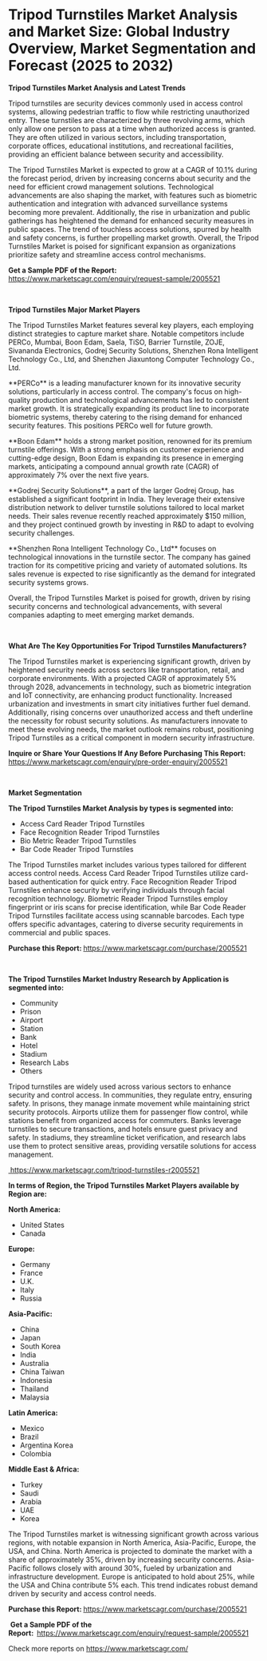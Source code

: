 <p><h1>Tripod Turnstiles Market Analysis and Market Size: Global Industry Overview, Market Segmentation and Forecast (2025 to 2032)</h1></p><p><strong>Tripod Turnstiles Market Analysis and Latest Trends</strong></p>
<p><p>Tripod turnstiles are security devices commonly used in access control systems, allowing pedestrian traffic to flow while restricting unauthorized entry. These turnstiles are characterized by three revolving arms, which only allow one person to pass at a time when authorized access is granted. They are often utilized in various sectors, including transportation, corporate offices, educational institutions, and recreational facilities, providing an efficient balance between security and accessibility.</p><p>The Tripod Turnstiles Market is expected to grow at a CAGR of 10.1% during the forecast period, driven by increasing concerns about security and the need for efficient crowd management solutions. Technological advancements are also shaping the market, with features such as biometric authentication and integration with advanced surveillance systems becoming more prevalent. Additionally, the rise in urbanization and public gatherings has heightened the demand for enhanced security measures in public spaces. The trend of touchless access solutions, spurred by health and safety concerns, is further propelling market growth. Overall, the Tripod Turnstiles Market is poised for significant expansion as organizations prioritize safety and streamline access control mechanisms.</p></p>
<p><strong>Get a Sample PDF of the Report:&nbsp;</strong> <a href="https://www.marketscagr.com/enquiry/request-sample/2005521?utm_campaign=2733&utm_medium=2&utm_source=Github&utm_content=ia&utm_term=23022025&utm_id=tripod-turnstiles">https://www.marketscagr.com/enquiry/request-sample/2005521</a></p>
<p>&nbsp;</p>
<p><strong>Tripod Turnstiles Major Market Players</strong></p>
<p><p>The Tripod Turnstiles Market features several key players, each employing distinct strategies to capture market share. Notable competitors include PERCo, Mumbai, Boon Edam, Saela, TiSO, Barrier Turnstile, ZOJE, Sivananda Electronics, Godrej Security Solutions, Shenzhen Rona Intelligent Technology Co., Ltd, and Shenzhen Jiaxuntong Computer Technology Co., Ltd.</p><p>**PERCo** is a leading manufacturer known for its innovative security solutions, particularly in access control. The company's focus on high-quality production and technological advancements has led to consistent market growth. It is strategically expanding its product line to incorporate biometric systems, thereby catering to the rising demand for enhanced security features. This positions PERCo well for future growth.</p><p>**Boon Edam** holds a strong market position, renowned for its premium turnstile offerings. With a strong emphasis on customer experience and cutting-edge design, Boon Edam is expanding its presence in emerging markets, anticipating a compound annual growth rate (CAGR) of approximately 7% over the next five years.</p><p>**Godrej Security Solutions**, a part of the larger Godrej Group, has established a significant footprint in India. They leverage their extensive distribution network to deliver turnstile solutions tailored to local market needs. Their sales revenue recently reached approximately $150 million, and they project continued growth by investing in R&D to adapt to evolving security challenges.</p><p>**Shenzhen Rona Intelligent Technology Co., Ltd** focuses on technological innovations in the turnstile sector. The company has gained traction for its competitive pricing and variety of automated solutions. Its sales revenue is expected to rise significantly as the demand for integrated security systems grows.</p><p>Overall, the Tripod Turnstiles Market is poised for growth, driven by rising security concerns and technological advancements, with several companies adapting to meet emerging market demands.</p></p>
<p>&nbsp;</p>
<p><strong>What Are The Key Opportunities For Tripod Turnstiles Manufacturers?</strong></p>
<p><p>The Tripod Turnstiles market is experiencing significant growth, driven by heightened security needs across sectors like transportation, retail, and corporate environments. With a projected CAGR of approximately 5% through 2028, advancements in technology, such as biometric integration and IoT connectivity, are enhancing product functionality. Increased urbanization and investments in smart city initiatives further fuel demand. Additionally, rising concerns over unauthorized access and theft underline the necessity for robust security solutions. As manufacturers innovate to meet these evolving needs, the market outlook remains robust, positioning Tripod Turnstiles as a critical component in modern security infrastructure.</p></p>
<p><strong>Inquire or Share Your Questions If Any Before Purchasing This Report:</strong> <a href="https://www.marketscagr.com/enquiry/pre-order-enquiry/2005521?utm_campaign=2733&utm_medium=2&utm_source=Github&utm_content=ia&utm_term=23022025&utm_id=tripod-turnstiles">https://www.marketscagr.com/enquiry/pre-order-enquiry/2005521</a></p>
<p>&nbsp;</p>
<p><strong>Market Segmentation</strong></p>
<p><strong>The Tripod Turnstiles Market Analysis by types is segmented into:</strong></p>
<p><ul><li>Access Card Reader Tripod Turnstiles</li><li>Face Recognition Reader Tripod Turnstiles</li><li>Bio Metric Reader Tripod Turnstiles</li><li>Bar Code Reader Tripod Turnstiles</li></ul></p>
<p><p>The Tripod Turnstiles market includes various types tailored for different access control needs. Access Card Reader Tripod Turnstiles utilize card-based authentication for quick entry. Face Recognition Reader Tripod Turnstiles enhance security by verifying individuals through facial recognition technology. Biometric Reader Tripod Turnstiles employ fingerprint or iris scans for precise identification, while Bar Code Reader Tripod Turnstiles facilitate access using scannable barcodes. Each type offers specific advantages, catering to diverse security requirements in commercial and public spaces.</p></p>
<p><strong>Purchase this Report:&nbsp;</strong><a href="https://www.marketscagr.com/purchase/2005521?utm_campaign=2733&utm_medium=2&utm_source=Github&utm_content=ia&utm_term=23022025&utm_id=tripod-turnstiles">https://www.marketscagr.com/purchase/2005521</a></p>
<p>&nbsp;</p>
<p><strong>The Tripod Turnstiles Market Industry Research by Application is segmented into:</strong></p>
<p><ul><li>Community</li><li>Prison</li><li>Airport</li><li>Station</li><li>Bank</li><li>Hotel</li><li>Stadium</li><li>Research Labs</li><li>Others</li></ul></p>
<p><p>Tripod turnstiles are widely used across various sectors to enhance security and control access. In communities, they regulate entry, ensuring safety. In prisons, they manage inmate movement while maintaining strict security protocols. Airports utilize them for passenger flow control, while stations benefit from organized access for commuters. Banks leverage turnstiles to secure transactions, and hotels ensure guest privacy and safety. In stadiums, they streamline ticket verification, and research labs use them to protect sensitive areas, providing versatile solutions for access management.</p></p>
<p><a href="https://www.marketscagr.com/tripod-turnstiles-r2005521?utm_campaign=2733&utm_medium=2&utm_source=Github&utm_content=ia&utm_term=23022025&utm_id=tripod-turnstiles">&nbsp;https://www.marketscagr.com/tripod-turnstiles-r2005521</a></p>
<p><strong>In terms of Region, the Tripod Turnstiles Market Players available by Region are:</strong></p>
<p>
    <p> <strong> North America: </strong>
        <ul>
            <li>United States</li>
            <li>Canada</li>
        </ul>
        </p> 
    <p> <strong> Europe: </strong>
        <ul>
            <li>Germany</li>
            <li>France</li>
            <li>U.K.</li>
            <li>Italy</li>
            <li>Russia</li>
        </ul>
        </p> 
    <p> <strong> Asia-Pacific: </strong>
        <ul>
            <li>China</li>
            <li>Japan</li>
            <li>South Korea</li>
            <li>India</li>
            <li>Australia</li>
            <li>China Taiwan</li>
            <li>Indonesia</li>
            <li>Thailand</li>
            <li>Malaysia</li>
        </ul>
        </p> 
    <p> <strong> Latin America: </strong>
        <ul>
            <li>Mexico</li>
            <li>Brazil</li>
            <li>Argentina Korea</li>
            <li>Colombia</li>
        </ul>
        </p> 
    <p> <strong> Middle East & Africa: </strong>
        <ul>
            <li>Turkey</li>
            <li>Saudi</li>
            <li>Arabia</li>
            <li>UAE</li>
            <li>Korea</li>
        </ul>
    </p>
    </p>
<p><p>The Tripod Turnstiles market is witnessing significant growth across various regions, with notable expansion in North America, Asia-Pacific, Europe, the USA, and China. North America is projected to dominate the market with a share of approximately 35%, driven by increasing security concerns. Asia-Pacific follows closely with around 30%, fueled by urbanization and infrastructure development. Europe is anticipated to hold about 25%, while the USA and China contribute 5% each. This trend indicates robust demand driven by security and access control needs.</p></p>
<p><strong>Purchase this Report: </strong><a href="https://www.marketscagr.com/purchase/2005521?utm_campaign=2733&utm_medium=2&utm_source=Github&utm_content=ia&utm_term=23022025&utm_id=tripod-turnstiles">https://www.marketscagr.com/purchase/2005521</a></p>
<p>&nbsp;<strong>Get a Sample PDF of the Report:&nbsp;&nbsp;</strong><a href="https://www.marketscagr.com/enquiry/request-sample/2005521?utm_campaign=2733&utm_medium=2&utm_source=Github&utm_content=ia&utm_term=23022025&utm_id=tripod-turnstiles">https://www.marketscagr.com/enquiry/request-sample/2005521</a></p>
<p><strong></strong></p>
<p>Check more reports on <a href="https://www.marketscagr.com/?utm_campaign=2733&utm_medium=2&utm_source=Github&utm_content=ia&utm_term=23022025&utm_id=tripod-turnstiles">https://www.marketscagr.com/</a></p>